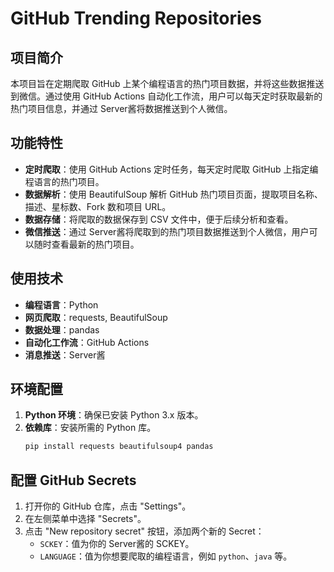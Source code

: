 # GitHub Trending Repositories

## 项目简介

本项目旨在定期爬取 GitHub 上某个编程语言的热门项目数据，并将这些数据推送到微信。通过使用 GitHub Actions 自动化工作流，用户可以每天定时获取最新的热门项目信息，并通过 Server酱将数据推送到个人微信。

## 功能特性

- **定时爬取**：使用 GitHub Actions 定时任务，每天定时爬取 GitHub 上指定编程语言的热门项目。
- **数据解析**：使用 BeautifulSoup 解析 GitHub 热门项目页面，提取项目名称、描述、星标数、Fork 数和项目 URL。
- **数据存储**：将爬取的数据保存到 CSV 文件中，便于后续分析和查看。
- **微信推送**：通过 Server酱将爬取到的热门项目数据推送到个人微信，用户可以随时查看最新的热门项目。

## 使用技术

- **编程语言**：Python
- **网页爬取**：requests, BeautifulSoup
- **数据处理**：pandas
- **自动化工作流**：GitHub Actions
- **消息推送**：Server酱

## 环境配置

1. **Python 环境**：确保已安装 Python 3.x 版本。
2. **依赖库**：安装所需的 Python 库。
   ```sh
   pip install requests beautifulsoup4 pandas
## 配置 GitHub Secrets

1. 打开你的 GitHub 仓库，点击 "Settings"。
2. 在左侧菜单中选择 "Secrets"。
3. 点击 "New repository secret" 按钮，添加两个新的 Secret：
   - `SCKEY`：值为你的 Server酱的 SCKEY。
   - `LANGUAGE`：值为你想要爬取的编程语言，例如 `python`、`java` 等。
